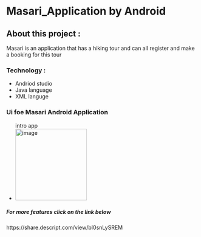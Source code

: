 # Masari_Application by Android 
<h2>About this project : </h2>
<p>Masari is an application that has a hiking tour and can all register and make a booking for this tour  </p>
<h3> Technology :
  </h3>

<ul>
  <li>Andriod studio </li>
  <li>Java language</li>
  <li> XML languge</li>
</ul>
<h3> Ui foe Masari Android Application </h3>
<ul>intro app
  <li>
    <img width="188" alt="image" src="https://github.com/Bessan91/Masari_Application/assets/109364643/a97d0247-2bbf-4a9b-8282-bb427c4a672f">

  </li>
</ul>
<h5> For more features click on the link below  </h5>
https://share.descript.com/view/bI0snLySREM
